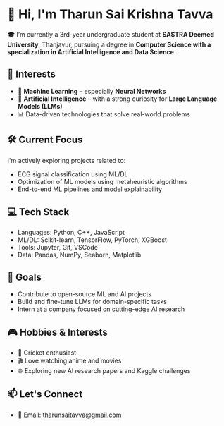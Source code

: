 # 👋 Hi, I'm Tharun Sai Krishna Tavva

🎓 I’m currently a 3rd-year undergraduate student at **SASTRA Deemed University**, Thanjavur, pursuing a degree in **Computer Science with a specialization in Artificial Intelligence and Data Science**.

## 🧠 Interests

- 🧮 **Machine Learning** – especially **Neural Networks**
- 🤖 **Artificial Intelligence** – with a strong curiosity for **Large Language Models (LLMs)**
- 📊 Data-driven technologies that solve real-world problems

## 🛠️ Current Focus

I'm actively exploring projects related to:

- ECG signal classification using ML/DL
- Optimization of ML models using metaheuristic algorithms
- End-to-end ML pipelines and model explainability

## 💻 Tech Stack

- Languages: Python, C++, JavaScript
- ML/DL: Scikit-learn, TensorFlow, PyTorch, XGBoost
- Tools: Jupyter, Git, VSCode
- Data: Pandas, NumPy, Seaborn, Matplotlib

## 🎯 Goals

- Contribute to open-source ML and AI projects
- Build and fine-tune LLMs for domain-specific tasks
- Intern at a company focused on cutting-edge AI research

## 🎮 Hobbies & Interests

- 🏏 Cricket enthusiast
- 🎬 Love watching anime and movies
- 🌐 Exploring new AI research papers and Kaggle challenges

## 📫 Let's Connect

- 📧 Email: tharunsaitavva@gmail.com
